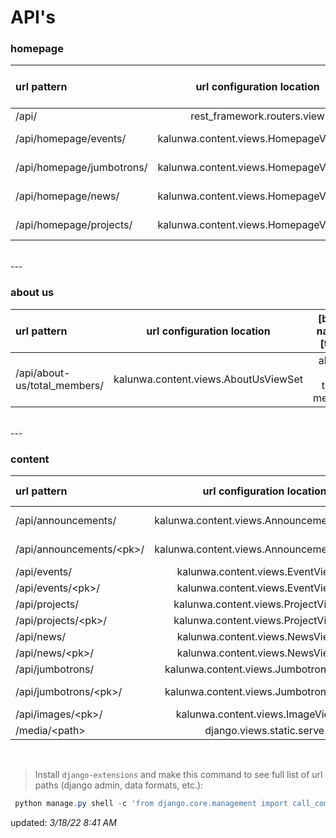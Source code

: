 # API's
### homepage
url pattern | url configuration location | [base-name]+[type]| 
|:---|:--------------------------:|:-----------:|
/api/                       |rest_framework.routers.view                |api-root|
/api/homepage/events/       |kalunwa.content.views.HomepageViewSet      |homepage-events|
/api/homepage/jumbotrons/   |kalunwa.content.views.HomepageViewSet      |homepage-jumbotrons|
/api/homepage/news/         |kalunwa.content.views.HomepageViewSet      |homepage-news|
/api/homepage/projects/     |kalunwa.content.views.HomepageViewSet      |homepage-projects|
<br>
---
<br>

### about us
url pattern | url configuration location | [base-name]+[type]|
|:---|:--------------------------:|:-----------:|
/api/about-us/total_members/|kalunwa.content.views.AboutUsViewSet       |about-us-total-members|
<br>
---
<br>

### content
url pattern | url configuration location | [base-name]+[type]|
|:---|:--------------------------:|:-----------:|
/api/announcements/         |kalunwa.content.views.AnnouncementViewSet  |announcement-list|
/api/announcements/\<pk>/   |kalunwa.content.views.AnnouncementViewSet  |announcement-detail|
/api/events/                |kalunwa.content.views.EventViewSet         |event-list|
/api/events/\<pk>/          |kalunwa.content.views.EventViewSet         |event-detail|
/api/projects/              |kalunwa.content.views.ProjectViewSet       |project-list|
/api/projects/\<pk>/         |kalunwa.content.views.ProjectViewSet       |project-detail|
/api/news/                  |kalunwa.content.views.NewsViewSet          |news-list|
/api/news/\<pk>/             |kalunwa.content.views.NewsViewSet          |news-detail|
/api/jumbotrons/            |kalunwa.content.views.JumbotronViewSet     |jumbotron-list|
/api/jumbotrons/\<pk>/      |kalunwa.content.views.JumbotronViewSet     |jumbotron-detail|
/api/images/\<pk>/          |kalunwa.content.views.ImageViewSet         |image-detail|
/media/\<path>              |django.views.static.serve

<br>

> Install `django-extensions` and make this command to see full list of url paths (django admin, data formats, etc.):

```powershell
 python manage.py shell -c 'from django.core.management import call_command; from django_extensions.management.commands.show_urls import Command; call_command(Command())'
 ```

updated: *3/18/22 8:41 AM*